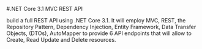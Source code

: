 #.NET Core 3.1 MVC REST API

build a full REST API using .NET Core 3.1. It will employ MVC, REST, the Repository Pattern, Dependency Injection, Entity Framework, Data Transfer Objects, (DTOs),
AutoMapper to provide 6 API endpoints that will allow  to Create, Read Update and Delete resources.
